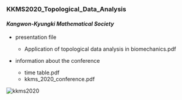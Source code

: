 ### KKMS2020_Topological_Data_Analysis  
#### _Kangwon-Kyungki Mathematical Society_
- presentation file
	+ Application of topological data analysis in biomechanics.pdf
  
- information about the conference  
  + time table.pdf
  + kkms_2020_conference.pdf


![kkms2020](https://user-images.githubusercontent.com/43581612/98345761-6fcf4e80-2058-11eb-966f-b70f456354a3.png)
